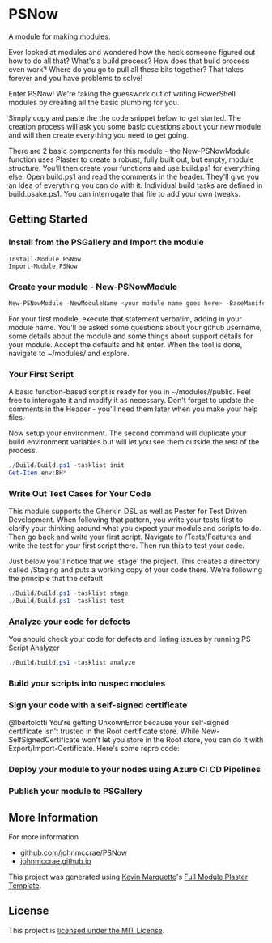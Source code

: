 # PSNow

A module for making modules.

Ever looked at modules and wondered how the heck someone figured out how to do all that? What's a build process? How does that build process even work? Where do you go to pull all these bits together? That takes forever and you have problems to solve!

Enter PSNow! We're taking the guesswork out of writing PowerShell modules by creating all the basic plumbing for you.

Simply copy and paste the the code snippet below to get started. The creation process will ask you some basic questions about your new module and will then create everything you need to get going.

There are 2 basic components for this module - the New-PSNowModule function uses Plaster to create a robust, fully built out, but empty, module structure. You'll then create your functions and use build.ps1 for everything else. Open build.ps1 and read the comments in the header. They'll give you an idea of everything you can do with it. Individual build tasks are defined in build.psake.ps1. You can interrogate that file to add your own tweaks.

## Getting Started

### Install from the PSGallery and Import the module

    Install-Module PSNow
    Import-Module PSNow

### Create your module - New-PSNowModule
```powershell
New-PSNowModule -NewModuleName <your module name goes here> -BaseManifest Advanced
```
For your first module, execute that statement verbatim, adding in your module name. You'll be asked some questions about your github username, some details about the module and some things about support details for your module. Accept the defaults and hit enter. When the tool is done, navigate to ~/modules/<your module> and explore.

### Your First Script

A basic function-based script is ready for you in ~/modules/<your module>/public. Feel free to interogate it and modify it as necessary. Don't forget to update the comments in the Header - you'll need them later when you make your help files.

Now setup your environment. The second command will duplicate your build environment variables but will let you see them outside the rest of the process.

```powershell
./Build/Build.ps1 -tasklist init
Get-Item env:BH*
```



### Write Out Test Cases for Your Code

This module supports the Gherkin DSL as well as Pester for Test Driven Development. When following that pattern, you write your tests first to clarify your thinking around what you expect your module and scripts to do. Then go back and write your first script. Navigate to /Tests/Features and write the test for your first script there. Then run this to test your code.

Just below you'll notice that we 'stage' the project. This creates a directory called /Staging and puts a working copy of your code there. We're following the principle that the default

```powershell
./Build/Build.ps1 -tasklist stage
./Build/Build.ps1 -tasklist test
```



### Analyze your code for defects

You should check your code for defects and linting issues by running PS Script Analyzer

```powershell
./Build/build.ps1 -tasklist analyze
```



### Build your scripts into nuspec modules



### Sign your code with a self-signed certificate

@lbertolotti You're getting UnkownError because your self-signed certificate isn't trusted in the Root certificate store. While New-SelfSignedCertificate won't let you store in the Root store, you can do it with Export/Import-Certificate. Here's some repro code:



### Deploy your module to your nodes using Azure CI CD Pipelines





### Publish your module to PSGallery







## More Information

For more information

* [github.com/johnmccrae/PSNow](https://github.com/johnmccrae/PSNow)
* [johnmccrae.github.io](https://johnmccrae.github.io)


This project was generated using [Kevin Marquette](http://kevinmarquette.github.io)'s [Full Module Plaster Template](https://github.com/KevinMarquette/PlasterTemplates/tree/master/FullModuleTemplate).




## License

This project is [licensed under the MIT License](LICENSE).



